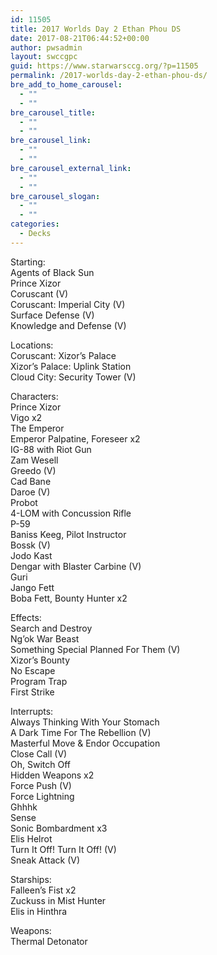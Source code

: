 ```yaml
---
id: 11505
title: 2017 Worlds Day 2 Ethan Phou DS
date: 2017-08-21T06:44:52+00:00
author: pwsadmin
layout: swccgpc
guid: https://www.starwarsccg.org/?p=11505
permalink: /2017-worlds-day-2-ethan-phou-ds/
bre_add_to_home_carousel:
  - ""
  - ""
bre_carousel_title:
  - ""
  - ""
bre_carousel_link:
  - ""
  - ""
bre_carousel_external_link:
  - ""
  - ""
bre_carousel_slogan:
  - ""
  - ""
categories:
  - Decks
---
```

Starting:  
Agents of Black Sun  
Prince Xizor  
Coruscant (V)  
Coruscant: Imperial City (V)  
Surface Defense (V)  
Knowledge and Defense (V)

Locations:  
Coruscant: Xizor&#8217;s Palace  
Xizor&#8217;s Palace: Uplink Station  
Cloud City: Security Tower (V)

Characters:  
Prince Xizor  
Vigo x2  
The Emperor  
Emperor Palpatine, Foreseer x2  
IG-88 with Riot Gun  
Zam Wesell  
Greedo (V)  
Cad Bane  
Daroe (V)  
Probot  
4-LOM with Concussion Rifle  
P-59  
Baniss Keeg, Pilot Instructor  
Bossk (V)  
Jodo Kast  
Dengar with Blaster Carbine (V)  
Guri  
Jango Fett  
Boba Fett, Bounty Hunter x2

Effects:  
Search and Destroy  
Ng&#8217;ok War Beast  
Something Special Planned For Them (V)  
Xizor&#8217;s Bounty  
No Escape  
Program Trap  
First Strike

Interrupts:  
Always Thinking With Your Stomach  
A Dark Time For The Rebellion (V)  
Masterful Move & Endor Occupation  
Close Call (V)  
Oh, Switch Off  
Hidden Weapons x2  
Force Push (V)  
Force Lightning  
Ghhhk  
Sense  
Sonic Bombardment x3  
Elis Helrot  
Turn It Off! Turn It Off! (V)  
Sneak Attack (V)

Starships:  
Falleen&#8217;s Fist x2  
Zuckuss in Mist Hunter  
Elis in Hinthra

Weapons:  
Thermal Detonator